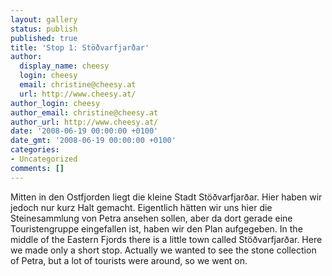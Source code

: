 ```yaml
---
layout: gallery
status: publish
published: true
title: 'Stop 1: Stöðvarfjarðar'
author:
  display_name: cheesy
  login: cheesy
  email: christine@cheesy.at
  url: http://www.cheesy.at/
author_login: cheesy
author_email: christine@cheesy.at
author_url: http://www.cheesy.at/
date: '2008-06-19 00:00:00 +0100'
date_gmt: '2008-06-19 00:00:00 +0100'
categories:
- Uncategorized
comments: []
---
```

<!--:de-->Mitten in den Ostfjorden liegt die kleine Stadt Stöðvarfjarðar. Hier haben wir jedoch nur kurz Halt gemacht. Eigentlich hätten wir uns hier die Steinesammlung von Petra ansehen sollen, aber da dort gerade eine Touristengruppe eingefallen ist, haben wir den Plan aufgegeben.
<!--:--><!--:en-->In the middle of the Eastern Fjords there is a little town called Stöðvarfjarðar. Here we made only a short stop. Actually we wanted to see the stone collection of Petra, but a lot of tourists were around, so we went on.
<!--:-->
